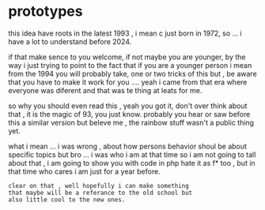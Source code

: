 # prototypes

<p>
    this idea have roots in the latest 1993 , i mean c just born in 1972,
    so ... i have a lot to understand before 2024.
</p>

<p>
     if that make sence to you welcome, if not maybe you are younger,
     by the way i just trying to point to the fact that if you are 
     a younger person i mean from the 1994 you will probably take,
     one or two tricks of this but , be aware that you have to make 
     it work for you .... yeah i came from that era where everyone was
     diferent and that was te thing at leats for me.
</p>

<p>
    so why you should even read this , yeah you got it,
    don't over think about that , it is the magic of 93,
    you just know. probably you hear or saw before this
    a similar version but beleve me , the rainbow stuff 
    wasn't a public thing yet.  
</p>

<p>
 what i mean ... i was wrong , about how persons behavior 
 shoul be about specific topics but bro ... i was who i am at that time
 so i am not going to tall about that , i am going to show you
 with code in php hate it as f* too , but in that time who cares i am just for a year before.
</p>

<p>

    clear on that , well hopefully i can make something 
    that maybe will be a referance to the old school but
    also little cool to the new ones.

</p>